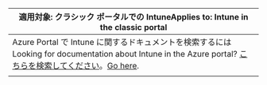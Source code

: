 |                            <span data-ttu-id="6aa0e-101">適用対象: クラシック ポータルでの Intune</span><span class="sxs-lookup"><span data-stu-id="6aa0e-101">Applies to: Intune in the classic portal</span></span>                            |
|------------------------------------------------------------------------------------------------|
| <span data-ttu-id="6aa0e-102">Azure Portal で Intune に関するドキュメントを検索するには</span><span class="sxs-lookup"><span data-stu-id="6aa0e-102">Looking for documentation about Intune in the Azure portal?</span></span> <span data-ttu-id="6aa0e-103">[こちらを検索してください](/intune/what-is-intune)。</span><span class="sxs-lookup"><span data-stu-id="6aa0e-103">[Go here](/intune/what-is-intune).</span></span> |
|                                                                                                |

